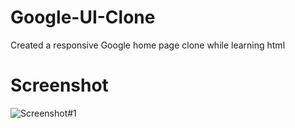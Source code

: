 # Google-UI-Clone
Created  a responsive Google home page clone while learning html

# Screenshot
![Screenshot#1](Screenshot3)
